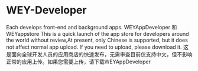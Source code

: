 # WEY-Developer
Each develops front-end and background apps.
WEYAppDeveloper 和 WEYappstore
This is a quick launch of the app store for developers around the world without review,At present, only Chinese is supported, but it does not affect normal app upload. If you need to upload, please download it.
这是面向全球开发人员的应用商店的快速发布，无需审查目前仅支持中文，但不影响正常的应用上传。如果您需要上传，请下载WEYAppDeveloper
